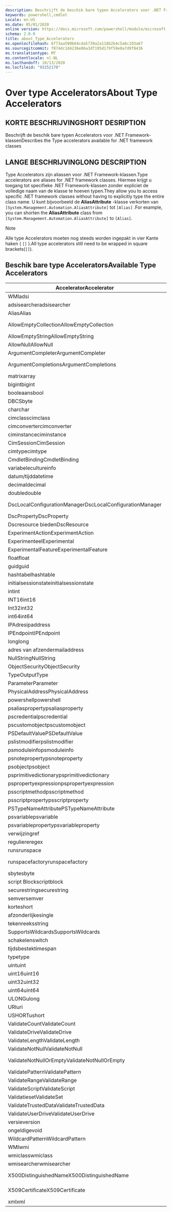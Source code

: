 ```yaml
---
description: Beschrijft de beschik bare typen Accelerators voor .NET Framework-klassen
keywords: powershell,cmdlet
Locale: en-US
ms.date: 05/01/2020
online version: https://docs.microsoft.com/powershell/module/microsoft.powershell.core/about/about_type_accelerators?view=powershell-7&WT.mc_id=ps-gethelp
schema: 2.0.0
title: about_Type_Accelerators
ms.openlocfilehash: 6f73aa590b64cda5739a2a118b2b4c5a6c103a67
ms.sourcegitcommit: f874dc1d4236e06a3df195d179f59e0a7d9f8436
ms.translationtype: MT
ms.contentlocale: nl-NL
ms.lasthandoff: 10/13/2020
ms.locfileid: "93252170"
---
```

# <a name="about-type-accelerators"></a><span data-ttu-id="afcee-104">Over type Accelerators</span><span class="sxs-lookup"><span data-stu-id="afcee-104">About Type Accelerators</span></span>

## <a name="short-desription"></a><span data-ttu-id="afcee-105">KORTE BESCHRIJVING</span><span class="sxs-lookup"><span data-stu-id="afcee-105">SHORT DESRIPTION</span></span>
<span data-ttu-id="afcee-106">Beschrijft de beschik bare typen Accelerators voor .NET Framework-klassen</span><span class="sxs-lookup"><span data-stu-id="afcee-106">Describes the Type accelerators available for .NET framework classes</span></span>

## <a name="long-description"></a><span data-ttu-id="afcee-107">LANGE BESCHRIJVING</span><span class="sxs-lookup"><span data-stu-id="afcee-107">LONG DESCRIPTION</span></span>

<span data-ttu-id="afcee-108">Type Accelerators zijn aliassen voor .NET Framework-klassen.</span><span class="sxs-lookup"><span data-stu-id="afcee-108">Type accelerators are aliases for .NET framework classes.</span></span> <span data-ttu-id="afcee-109">Hiermee krijgt u toegang tot specifieke .NET Framework-klassen zonder expliciet de volledige naam van de klasse te hoeven typen.</span><span class="sxs-lookup"><span data-stu-id="afcee-109">They allow you to access specific .NET framework classes without having to explicitly type the entire class name.</span></span> <span data-ttu-id="afcee-110">U kunt bijvoorbeeld de **AliasAttribute** -klasse verkorten van `[System.Management.Automation.AliasAttribute]` tot `[Alias]` .</span><span class="sxs-lookup"><span data-stu-id="afcee-110">For example, you can shorten the **AliasAttribute** class from `[System.Management.Automation.AliasAttribute]` to `[Alias]`.</span></span>

> [!NOTE]
> <span data-ttu-id="afcee-111">Alle type Accelerators moeten nog steeds worden ingepakt in vier Kante haken ( `[]` ).</span><span class="sxs-lookup"><span data-stu-id="afcee-111">All type accelerators still need to be wrapped in square brackets(`[]`).</span></span>

## <a name="available-type-accelerators"></a><span data-ttu-id="afcee-112">Beschik bare type Accelerators</span><span class="sxs-lookup"><span data-stu-id="afcee-112">Available Type Accelerators</span></span>

|        <span data-ttu-id="afcee-113">Accelerator</span><span class="sxs-lookup"><span data-stu-id="afcee-113">Accelerator</span></span>          |                           <span data-ttu-id="afcee-114">Volledige klassen naam</span><span class="sxs-lookup"><span data-stu-id="afcee-114">Full Class Name</span></span>                           |
|---------------------------- | ------------------------------------------------------------------- |
|<span data-ttu-id="afcee-115">WMI</span><span class="sxs-lookup"><span data-stu-id="afcee-115">adsi</span></span>                         | <span data-ttu-id="afcee-116">System. Directory Services. directory entry</span><span class="sxs-lookup"><span data-stu-id="afcee-116">System.DirectoryServices.DirectoryEntry</span></span>                             |
|<span data-ttu-id="afcee-117">adsisearcher</span><span class="sxs-lookup"><span data-stu-id="afcee-117">adsisearcher</span></span>                 | <span data-ttu-id="afcee-118">System. Directory Services. DirectorySearcher</span><span class="sxs-lookup"><span data-stu-id="afcee-118">System.DirectoryServices.DirectorySearcher</span></span>                          |
|<span data-ttu-id="afcee-119">Alias</span><span class="sxs-lookup"><span data-stu-id="afcee-119">Alias</span></span>                        | <span data-ttu-id="afcee-120">System. Management. Automation. AliasAttribute</span><span class="sxs-lookup"><span data-stu-id="afcee-120">System.Management.Automation.AliasAttribute</span></span>                         |
|<span data-ttu-id="afcee-121">AllowEmptyCollection</span><span class="sxs-lookup"><span data-stu-id="afcee-121">AllowEmptyCollection</span></span>         | <span data-ttu-id="afcee-122">System. Management. Automation. AllowEmptyCollectionAttribute</span><span class="sxs-lookup"><span data-stu-id="afcee-122">System.Management.Automation.AllowEmptyCollectionAttribute</span></span>          |
|<span data-ttu-id="afcee-123">AllowEmptyString</span><span class="sxs-lookup"><span data-stu-id="afcee-123">AllowEmptyString</span></span>             | <span data-ttu-id="afcee-124">System. Management. Automation. AllowEmptyStringAttribute</span><span class="sxs-lookup"><span data-stu-id="afcee-124">System.Management.Automation.AllowEmptyStringAttribute</span></span>              |
|<span data-ttu-id="afcee-125">AllowNull</span><span class="sxs-lookup"><span data-stu-id="afcee-125">AllowNull</span></span>                    | <span data-ttu-id="afcee-126">System. Management. Automation. AllowNullAttribute</span><span class="sxs-lookup"><span data-stu-id="afcee-126">System.Management.Automation.AllowNullAttribute</span></span>                     |
|<span data-ttu-id="afcee-127">ArgumentCompleter</span><span class="sxs-lookup"><span data-stu-id="afcee-127">ArgumentCompleter</span></span>            | <span data-ttu-id="afcee-128">System. Management. Automation. ArgumentCompleterAttribute</span><span class="sxs-lookup"><span data-stu-id="afcee-128">System.Management.Automation.ArgumentCompleterAttribute</span></span>             |
|<span data-ttu-id="afcee-129">ArgumentCompletions</span><span class="sxs-lookup"><span data-stu-id="afcee-129">ArgumentCompletions</span></span>          | <span data-ttu-id="afcee-130">System. Management. Automation. ArgumentCompletionsAttribute</span><span class="sxs-lookup"><span data-stu-id="afcee-130">System.Management.Automation.ArgumentCompletionsAttribute</span></span>           |
|<span data-ttu-id="afcee-131">matrix</span><span class="sxs-lookup"><span data-stu-id="afcee-131">array</span></span>                        | <span data-ttu-id="afcee-132">System. matrix</span><span class="sxs-lookup"><span data-stu-id="afcee-132">System.Array</span></span>                                                        |
|<span data-ttu-id="afcee-133">bigint</span><span class="sxs-lookup"><span data-stu-id="afcee-133">bigint</span></span>                       | <span data-ttu-id="afcee-134">Systeem. numerics. BigInteger</span><span class="sxs-lookup"><span data-stu-id="afcee-134">System.Numerics.BigInteger</span></span>                                          |
|<span data-ttu-id="afcee-135">booleaans</span><span class="sxs-lookup"><span data-stu-id="afcee-135">bool</span></span>                         | <span data-ttu-id="afcee-136">System. Boolean</span><span class="sxs-lookup"><span data-stu-id="afcee-136">System.Boolean</span></span>                                                      |
|<span data-ttu-id="afcee-137">DBCS</span><span class="sxs-lookup"><span data-stu-id="afcee-137">byte</span></span>                         | <span data-ttu-id="afcee-138">System. byte</span><span class="sxs-lookup"><span data-stu-id="afcee-138">System.Byte</span></span>                                                         |
|<span data-ttu-id="afcee-139">char</span><span class="sxs-lookup"><span data-stu-id="afcee-139">char</span></span>                         | <span data-ttu-id="afcee-140">System. char</span><span class="sxs-lookup"><span data-stu-id="afcee-140">System.Char</span></span>                                                         |
|<span data-ttu-id="afcee-141">cimclass</span><span class="sxs-lookup"><span data-stu-id="afcee-141">cimclass</span></span>                     | <span data-ttu-id="afcee-142">Micro soft. Management. Infrastructure. CimClass</span><span class="sxs-lookup"><span data-stu-id="afcee-142">Microsoft.Management.Infrastructure.CimClass</span></span>                        |
|<span data-ttu-id="afcee-143">cimconverter</span><span class="sxs-lookup"><span data-stu-id="afcee-143">cimconverter</span></span>                 | <span data-ttu-id="afcee-144">Micro soft. Management. Infrastructure. CimConverter</span><span class="sxs-lookup"><span data-stu-id="afcee-144">Microsoft.Management.Infrastructure.CimConverter</span></span>                    |
|<span data-ttu-id="afcee-145">ciminstance</span><span class="sxs-lookup"><span data-stu-id="afcee-145">ciminstance</span></span>                  | <span data-ttu-id="afcee-146">Micro soft. Management. Infrastructure. CimInstance</span><span class="sxs-lookup"><span data-stu-id="afcee-146">Microsoft.Management.Infrastructure.CimInstance</span></span>                     |
|<span data-ttu-id="afcee-147">CimSession</span><span class="sxs-lookup"><span data-stu-id="afcee-147">CimSession</span></span>                   | <span data-ttu-id="afcee-148">Micro soft. Management. Infrastructure. CimSession</span><span class="sxs-lookup"><span data-stu-id="afcee-148">Microsoft.Management.Infrastructure.CimSession</span></span>                      |
|<span data-ttu-id="afcee-149">cimtype</span><span class="sxs-lookup"><span data-stu-id="afcee-149">cimtype</span></span>                      | <span data-ttu-id="afcee-150">Micro soft. Management. Infrastructure. CimType</span><span class="sxs-lookup"><span data-stu-id="afcee-150">Microsoft.Management.Infrastructure.CimType</span></span>                         |
|<span data-ttu-id="afcee-151">CmdletBinding</span><span class="sxs-lookup"><span data-stu-id="afcee-151">CmdletBinding</span></span>                | <span data-ttu-id="afcee-152">System. Management. Automation. CmdletBindingAttribute</span><span class="sxs-lookup"><span data-stu-id="afcee-152">System.Management.Automation.CmdletBindingAttribute</span></span>                 |
|<span data-ttu-id="afcee-153">variabele</span><span class="sxs-lookup"><span data-stu-id="afcee-153">cultureinfo</span></span>                  | <span data-ttu-id="afcee-154">System. Globalization. Culture info</span><span class="sxs-lookup"><span data-stu-id="afcee-154">System.Globalization.CultureInfo</span></span>                                    |
|<span data-ttu-id="afcee-155">datum/tijd</span><span class="sxs-lookup"><span data-stu-id="afcee-155">datetime</span></span>                     | <span data-ttu-id="afcee-156">System. DateTime</span><span class="sxs-lookup"><span data-stu-id="afcee-156">System.DateTime</span></span>                                                     |
|<span data-ttu-id="afcee-157">decimal</span><span class="sxs-lookup"><span data-stu-id="afcee-157">decimal</span></span>                      | <span data-ttu-id="afcee-158">Systeem. decimaal</span><span class="sxs-lookup"><span data-stu-id="afcee-158">System.Decimal</span></span>                                                      |
|<span data-ttu-id="afcee-159">double</span><span class="sxs-lookup"><span data-stu-id="afcee-159">double</span></span>                       | <span data-ttu-id="afcee-160">Systeem. Double</span><span class="sxs-lookup"><span data-stu-id="afcee-160">System.Double</span></span>                                                       |
|<span data-ttu-id="afcee-161">DscLocalConfigurationManager</span><span class="sxs-lookup"><span data-stu-id="afcee-161">DscLocalConfigurationManager</span></span> | <span data-ttu-id="afcee-162">System. Management. Automation. DscLocalConfigurationManagerAttribute</span><span class="sxs-lookup"><span data-stu-id="afcee-162">System.Management.Automation.DscLocalConfigurationManagerAttribute</span></span>  |
|<span data-ttu-id="afcee-163">DscProperty</span><span class="sxs-lookup"><span data-stu-id="afcee-163">DscProperty</span></span>                  | <span data-ttu-id="afcee-164">System. Management. Automation. DscPropertyAttribute</span><span class="sxs-lookup"><span data-stu-id="afcee-164">System.Management.Automation.DscPropertyAttribute</span></span>                   |
|<span data-ttu-id="afcee-165">Dscresource bieden</span><span class="sxs-lookup"><span data-stu-id="afcee-165">DscResource</span></span>                  | <span data-ttu-id="afcee-166">System. Management. Automation. DscResourceAttribute</span><span class="sxs-lookup"><span data-stu-id="afcee-166">System.Management.Automation.DscResourceAttribute</span></span>                   |
|<span data-ttu-id="afcee-167">ExperimentAction</span><span class="sxs-lookup"><span data-stu-id="afcee-167">ExperimentAction</span></span>             | <span data-ttu-id="afcee-168">System. Management. Automation. ExperimentAction</span><span class="sxs-lookup"><span data-stu-id="afcee-168">System.Management.Automation.ExperimentAction</span></span>                       |
|<span data-ttu-id="afcee-169">Experimenteel</span><span class="sxs-lookup"><span data-stu-id="afcee-169">Experimental</span></span>                 | <span data-ttu-id="afcee-170">System. Management. Automation. ExperimentalAttribute</span><span class="sxs-lookup"><span data-stu-id="afcee-170">System.Management.Automation.ExperimentalAttribute</span></span>                  |
|<span data-ttu-id="afcee-171">ExperimentalFeature</span><span class="sxs-lookup"><span data-stu-id="afcee-171">ExperimentalFeature</span></span>          | <span data-ttu-id="afcee-172">System. Management. Automation. ExperimentalFeature</span><span class="sxs-lookup"><span data-stu-id="afcee-172">System.Management.Automation.ExperimentalFeature</span></span>                    |
|<span data-ttu-id="afcee-173">float</span><span class="sxs-lookup"><span data-stu-id="afcee-173">float</span></span>                        | <span data-ttu-id="afcee-174">System. single</span><span class="sxs-lookup"><span data-stu-id="afcee-174">System.Single</span></span>                                                       |
|<span data-ttu-id="afcee-175">guid</span><span class="sxs-lookup"><span data-stu-id="afcee-175">guid</span></span>                         | <span data-ttu-id="afcee-176">System. GUID</span><span class="sxs-lookup"><span data-stu-id="afcee-176">System.Guid</span></span>                                                         |
|<span data-ttu-id="afcee-177">hashtabel</span><span class="sxs-lookup"><span data-stu-id="afcee-177">hashtable</span></span>                    | <span data-ttu-id="afcee-178">System. Collections. hashtabel</span><span class="sxs-lookup"><span data-stu-id="afcee-178">System.Collections.Hashtable</span></span>                                        |
|<span data-ttu-id="afcee-179">initialsessionstate</span><span class="sxs-lookup"><span data-stu-id="afcee-179">initialsessionstate</span></span>          | <span data-ttu-id="afcee-180">System.Management.Automation.Runspaces.InitialSessionState</span><span class="sxs-lookup"><span data-stu-id="afcee-180">System.Management.Automation.Runspaces.InitialSessionState</span></span>          |
|<span data-ttu-id="afcee-181">int</span><span class="sxs-lookup"><span data-stu-id="afcee-181">int</span></span>                          | <span data-ttu-id="afcee-182">System. Int32</span><span class="sxs-lookup"><span data-stu-id="afcee-182">System.Int32</span></span>                                                        |
|<span data-ttu-id="afcee-183">INT16</span><span class="sxs-lookup"><span data-stu-id="afcee-183">int16</span></span>                        | <span data-ttu-id="afcee-184">System. Int16</span><span class="sxs-lookup"><span data-stu-id="afcee-184">System.Int16</span></span>                                                        |
|<span data-ttu-id="afcee-185">Int32</span><span class="sxs-lookup"><span data-stu-id="afcee-185">int32</span></span>                        | <span data-ttu-id="afcee-186">System. Int32</span><span class="sxs-lookup"><span data-stu-id="afcee-186">System.Int32</span></span>                                                        |
|<span data-ttu-id="afcee-187">int64</span><span class="sxs-lookup"><span data-stu-id="afcee-187">int64</span></span>                        | <span data-ttu-id="afcee-188">System. Int64</span><span class="sxs-lookup"><span data-stu-id="afcee-188">System.Int64</span></span>                                                        |
|<span data-ttu-id="afcee-189">IPAdres</span><span class="sxs-lookup"><span data-stu-id="afcee-189">ipaddress</span></span>                    | <span data-ttu-id="afcee-190">Systeem .net. IPAddress</span><span class="sxs-lookup"><span data-stu-id="afcee-190">System.Net.IPAddress</span></span>                                                |
|<span data-ttu-id="afcee-191">IPEndpoint</span><span class="sxs-lookup"><span data-stu-id="afcee-191">IPEndpoint</span></span>                   | <span data-ttu-id="afcee-192">System .net. IPEndPoint</span><span class="sxs-lookup"><span data-stu-id="afcee-192">System.Net.IPEndPoint</span></span>                                               |
|<span data-ttu-id="afcee-193">long</span><span class="sxs-lookup"><span data-stu-id="afcee-193">long</span></span>                         | <span data-ttu-id="afcee-194">System. Int64</span><span class="sxs-lookup"><span data-stu-id="afcee-194">System.Int64</span></span>                                                        |
|<span data-ttu-id="afcee-195">adres van afzender</span><span class="sxs-lookup"><span data-stu-id="afcee-195">mailaddress</span></span>                  | <span data-ttu-id="afcee-196">Het e-mail adres van System .net. E-mail</span><span class="sxs-lookup"><span data-stu-id="afcee-196">System.Net.Mail.MailAddress</span></span>                                         |
|<span data-ttu-id="afcee-197">NullString</span><span class="sxs-lookup"><span data-stu-id="afcee-197">NullString</span></span>                   | <span data-ttu-id="afcee-198">System. Management. Automation. language. NullString</span><span class="sxs-lookup"><span data-stu-id="afcee-198">System.Management.Automation.Language.NullString</span></span>                    |
|<span data-ttu-id="afcee-199">ObjectSecurity</span><span class="sxs-lookup"><span data-stu-id="afcee-199">ObjectSecurity</span></span>               | <span data-ttu-id="afcee-200">System. Security. AccessControl. ObjectSecurity</span><span class="sxs-lookup"><span data-stu-id="afcee-200">System.Security.AccessControl.ObjectSecurity</span></span>                        |
|<span data-ttu-id="afcee-201">Type</span><span class="sxs-lookup"><span data-stu-id="afcee-201">OutputType</span></span>                   | <span data-ttu-id="afcee-202">System. Management. Automation. OutputTypeAttribute</span><span class="sxs-lookup"><span data-stu-id="afcee-202">System.Management.Automation.OutputTypeAttribute</span></span>                    |
|<span data-ttu-id="afcee-203">Parameter</span><span class="sxs-lookup"><span data-stu-id="afcee-203">Parameter</span></span>                    | <span data-ttu-id="afcee-204">System. Management. Automation. ParameterAttribute</span><span class="sxs-lookup"><span data-stu-id="afcee-204">System.Management.Automation.ParameterAttribute</span></span>                     |
|<span data-ttu-id="afcee-205">PhysicalAddress</span><span class="sxs-lookup"><span data-stu-id="afcee-205">PhysicalAddress</span></span>              | <span data-ttu-id="afcee-206">System .net. NetworkInformation. PhysicalAddress</span><span class="sxs-lookup"><span data-stu-id="afcee-206">System.Net.NetworkInformation.PhysicalAddress</span></span>                       |
|<span data-ttu-id="afcee-207">powershell</span><span class="sxs-lookup"><span data-stu-id="afcee-207">powershell</span></span>                   | <span data-ttu-id="afcee-208">System. Management. Automation. Power shell</span><span class="sxs-lookup"><span data-stu-id="afcee-208">System.Management.Automation.PowerShell</span></span>                             |
|<span data-ttu-id="afcee-209">psaliasproperty</span><span class="sxs-lookup"><span data-stu-id="afcee-209">psaliasproperty</span></span>              | <span data-ttu-id="afcee-210">System. Management. Automation. PSAliasProperty</span><span class="sxs-lookup"><span data-stu-id="afcee-210">System.Management.Automation.PSAliasProperty</span></span>                        |
|<span data-ttu-id="afcee-211">pscredential</span><span class="sxs-lookup"><span data-stu-id="afcee-211">pscredential</span></span>                 | <span data-ttu-id="afcee-212">System. Management. Automation. PSCredential</span><span class="sxs-lookup"><span data-stu-id="afcee-212">System.Management.Automation.PSCredential</span></span>                           |
|<span data-ttu-id="afcee-213">pscustomobject</span><span class="sxs-lookup"><span data-stu-id="afcee-213">pscustomobject</span></span>               | <span data-ttu-id="afcee-214">System. Management. Automation. PSObject</span><span class="sxs-lookup"><span data-stu-id="afcee-214">System.Management.Automation.PSObject</span></span>                               |
|<span data-ttu-id="afcee-215">PSDefaultValue</span><span class="sxs-lookup"><span data-stu-id="afcee-215">PSDefaultValue</span></span>               | <span data-ttu-id="afcee-216">System.Management.Automation.PSDefaultValueAttribute</span><span class="sxs-lookup"><span data-stu-id="afcee-216">System.Management.Automation.PSDefaultValueAttribute</span></span>                |
|<span data-ttu-id="afcee-217">pslistmodifier</span><span class="sxs-lookup"><span data-stu-id="afcee-217">pslistmodifier</span></span>               | <span data-ttu-id="afcee-218">System. Management. Automation. PSListModifier</span><span class="sxs-lookup"><span data-stu-id="afcee-218">System.Management.Automation.PSListModifier</span></span>                         |
|<span data-ttu-id="afcee-219">psmoduleinfo</span><span class="sxs-lookup"><span data-stu-id="afcee-219">psmoduleinfo</span></span>                 | <span data-ttu-id="afcee-220">System. Management. Automation. PSModuleInfo</span><span class="sxs-lookup"><span data-stu-id="afcee-220">System.Management.Automation.PSModuleInfo</span></span>                           |
|<span data-ttu-id="afcee-221">psnoteproperty</span><span class="sxs-lookup"><span data-stu-id="afcee-221">psnoteproperty</span></span>               | <span data-ttu-id="afcee-222">System. Management. Automation. PSNoteProperty</span><span class="sxs-lookup"><span data-stu-id="afcee-222">System.Management.Automation.PSNoteProperty</span></span>                         |
|<span data-ttu-id="afcee-223">psobject</span><span class="sxs-lookup"><span data-stu-id="afcee-223">psobject</span></span>                     | <span data-ttu-id="afcee-224">System. Management. Automation. PSObject</span><span class="sxs-lookup"><span data-stu-id="afcee-224">System.Management.Automation.PSObject</span></span>                               |
|<span data-ttu-id="afcee-225">psprimitivedictionary</span><span class="sxs-lookup"><span data-stu-id="afcee-225">psprimitivedictionary</span></span>        | <span data-ttu-id="afcee-226">System. Management. Automation. PSPrimitiveDictionary</span><span class="sxs-lookup"><span data-stu-id="afcee-226">System.Management.Automation.PSPrimitiveDictionary</span></span>                  |
|<span data-ttu-id="afcee-227">pspropertyexpression</span><span class="sxs-lookup"><span data-stu-id="afcee-227">pspropertyexpression</span></span>         | <span data-ttu-id="afcee-228">Micro soft. Power shell. commands. PSPropertyExpression</span><span class="sxs-lookup"><span data-stu-id="afcee-228">Microsoft.PowerShell.Commands.PSPropertyExpression</span></span>                  |
|<span data-ttu-id="afcee-229">psscriptmethod</span><span class="sxs-lookup"><span data-stu-id="afcee-229">psscriptmethod</span></span>               | <span data-ttu-id="afcee-230">System. Management. Automation. PSScriptMethod</span><span class="sxs-lookup"><span data-stu-id="afcee-230">System.Management.Automation.PSScriptMethod</span></span>                         |
|<span data-ttu-id="afcee-231">psscriptproperty</span><span class="sxs-lookup"><span data-stu-id="afcee-231">psscriptproperty</span></span>             | <span data-ttu-id="afcee-232">System. Management. Automation. PSScriptProperty</span><span class="sxs-lookup"><span data-stu-id="afcee-232">System.Management.Automation.PSScriptProperty</span></span>                       |
|<span data-ttu-id="afcee-233">PSTypeNameAttribute</span><span class="sxs-lookup"><span data-stu-id="afcee-233">PSTypeNameAttribute</span></span>          | <span data-ttu-id="afcee-234">System. Management. Automation. PSTypeNameAttribute</span><span class="sxs-lookup"><span data-stu-id="afcee-234">System.Management.Automation.PSTypeNameAttribute</span></span>                    |
|<span data-ttu-id="afcee-235">psvariable</span><span class="sxs-lookup"><span data-stu-id="afcee-235">psvariable</span></span>                   | <span data-ttu-id="afcee-236">System. Management. Automation. PSVariable</span><span class="sxs-lookup"><span data-stu-id="afcee-236">System.Management.Automation.PSVariable</span></span>                             |
|<span data-ttu-id="afcee-237">psvariableproperty</span><span class="sxs-lookup"><span data-stu-id="afcee-237">psvariableproperty</span></span>           | <span data-ttu-id="afcee-238">System. Management. Automation. PSVariableProperty</span><span class="sxs-lookup"><span data-stu-id="afcee-238">System.Management.Automation.PSVariableProperty</span></span>                     |
|<span data-ttu-id="afcee-239">verwijzing</span><span class="sxs-lookup"><span data-stu-id="afcee-239">ref</span></span>                          | <span data-ttu-id="afcee-240">System. Management. Automation. PSReference</span><span class="sxs-lookup"><span data-stu-id="afcee-240">System.Management.Automation.PSReference</span></span>                            |
|<span data-ttu-id="afcee-241">reguliere</span><span class="sxs-lookup"><span data-stu-id="afcee-241">regex</span></span>                        | <span data-ttu-id="afcee-242">System. Text. RegularExpressions. regex</span><span class="sxs-lookup"><span data-stu-id="afcee-242">System.Text.RegularExpressions.Regex</span></span>                                |
|<span data-ttu-id="afcee-243">runs</span><span class="sxs-lookup"><span data-stu-id="afcee-243">runspace</span></span>                     | <span data-ttu-id="afcee-244">System. Management. Automation. Runspaces. runs Pace</span><span class="sxs-lookup"><span data-stu-id="afcee-244">System.Management.Automation.Runspaces.Runspace</span></span>                     |
|<span data-ttu-id="afcee-245">runspacefactory</span><span class="sxs-lookup"><span data-stu-id="afcee-245">runspacefactory</span></span>              | <span data-ttu-id="afcee-246">System. Management. Automation. Runspaces. RunspaceFactory</span><span class="sxs-lookup"><span data-stu-id="afcee-246">System.Management.Automation.Runspaces.RunspaceFactory</span></span>              |
|<span data-ttu-id="afcee-247">sbyte</span><span class="sxs-lookup"><span data-stu-id="afcee-247">sbyte</span></span>                        | <span data-ttu-id="afcee-248">Systeem. SByte</span><span class="sxs-lookup"><span data-stu-id="afcee-248">System.SByte</span></span>                                                        |
|<span data-ttu-id="afcee-249">script Block</span><span class="sxs-lookup"><span data-stu-id="afcee-249">scriptblock</span></span>                  | <span data-ttu-id="afcee-250">System. Management. Automation. script Block</span><span class="sxs-lookup"><span data-stu-id="afcee-250">System.Management.Automation.ScriptBlock</span></span>                            |
|<span data-ttu-id="afcee-251">securestring</span><span class="sxs-lookup"><span data-stu-id="afcee-251">securestring</span></span>                 | <span data-ttu-id="afcee-252">System. Security. SecureString</span><span class="sxs-lookup"><span data-stu-id="afcee-252">System.Security.SecureString</span></span>                                        |
|<span data-ttu-id="afcee-253">semver</span><span class="sxs-lookup"><span data-stu-id="afcee-253">semver</span></span>                       | <span data-ttu-id="afcee-254">System. Management. Automation. SemanticVersion</span><span class="sxs-lookup"><span data-stu-id="afcee-254">System.Management.Automation.SemanticVersion</span></span>                        |
|<span data-ttu-id="afcee-255">korte</span><span class="sxs-lookup"><span data-stu-id="afcee-255">short</span></span>                        | <span data-ttu-id="afcee-256">System. Int16</span><span class="sxs-lookup"><span data-stu-id="afcee-256">System.Int16</span></span>                                                        |
|<span data-ttu-id="afcee-257">afzonderlijke</span><span class="sxs-lookup"><span data-stu-id="afcee-257">single</span></span>                       | <span data-ttu-id="afcee-258">System. single</span><span class="sxs-lookup"><span data-stu-id="afcee-258">System.Single</span></span>                                                       |
|<span data-ttu-id="afcee-259">tekenreeks</span><span class="sxs-lookup"><span data-stu-id="afcee-259">string</span></span>                       | <span data-ttu-id="afcee-260">System. String</span><span class="sxs-lookup"><span data-stu-id="afcee-260">System.String</span></span>                                                       |
|<span data-ttu-id="afcee-261">SupportsWildcards</span><span class="sxs-lookup"><span data-stu-id="afcee-261">SupportsWildcards</span></span>            | <span data-ttu-id="afcee-262">System. Management. Automation. SupportsWildcardsAttribute</span><span class="sxs-lookup"><span data-stu-id="afcee-262">System.Management.Automation.SupportsWildcardsAttribute</span></span>             |
|<span data-ttu-id="afcee-263">schakelen</span><span class="sxs-lookup"><span data-stu-id="afcee-263">switch</span></span>                       | <span data-ttu-id="afcee-264">System. Management. Automation. SwitchParameter</span><span class="sxs-lookup"><span data-stu-id="afcee-264">System.Management.Automation.SwitchParameter</span></span>                        |
|<span data-ttu-id="afcee-265">tijdsbestek</span><span class="sxs-lookup"><span data-stu-id="afcee-265">timespan</span></span>                     | <span data-ttu-id="afcee-266">System. time span</span><span class="sxs-lookup"><span data-stu-id="afcee-266">System.TimeSpan</span></span>                                                     |
|<span data-ttu-id="afcee-267">type</span><span class="sxs-lookup"><span data-stu-id="afcee-267">type</span></span>                         | <span data-ttu-id="afcee-268">System. type</span><span class="sxs-lookup"><span data-stu-id="afcee-268">System.Type</span></span>                                                         |
|<span data-ttu-id="afcee-269">uint</span><span class="sxs-lookup"><span data-stu-id="afcee-269">uint</span></span>                         | <span data-ttu-id="afcee-270">System. UInt32</span><span class="sxs-lookup"><span data-stu-id="afcee-270">System.UInt32</span></span>                                                       |
|<span data-ttu-id="afcee-271">uint16</span><span class="sxs-lookup"><span data-stu-id="afcee-271">uint16</span></span>                       | <span data-ttu-id="afcee-272">System. UInt16</span><span class="sxs-lookup"><span data-stu-id="afcee-272">System.UInt16</span></span>                                                       |
|<span data-ttu-id="afcee-273">uint32</span><span class="sxs-lookup"><span data-stu-id="afcee-273">uint32</span></span>                       | <span data-ttu-id="afcee-274">System. UInt32</span><span class="sxs-lookup"><span data-stu-id="afcee-274">System.UInt32</span></span>                                                       |
|<span data-ttu-id="afcee-275">uint64</span><span class="sxs-lookup"><span data-stu-id="afcee-275">uint64</span></span>                       | <span data-ttu-id="afcee-276">System. UInt64</span><span class="sxs-lookup"><span data-stu-id="afcee-276">System.UInt64</span></span>                                                       |
|<span data-ttu-id="afcee-277">ULONG</span><span class="sxs-lookup"><span data-stu-id="afcee-277">ulong</span></span>                        | <span data-ttu-id="afcee-278">System. UInt64</span><span class="sxs-lookup"><span data-stu-id="afcee-278">System.UInt64</span></span>                                                       |
|<span data-ttu-id="afcee-279">URI</span><span class="sxs-lookup"><span data-stu-id="afcee-279">uri</span></span>                          | <span data-ttu-id="afcee-280">System. URI</span><span class="sxs-lookup"><span data-stu-id="afcee-280">System.Uri</span></span>                                                          |
|<span data-ttu-id="afcee-281">USHORT</span><span class="sxs-lookup"><span data-stu-id="afcee-281">ushort</span></span>                       | <span data-ttu-id="afcee-282">System. UInt16</span><span class="sxs-lookup"><span data-stu-id="afcee-282">System.UInt16</span></span>                                                       |
|<span data-ttu-id="afcee-283">ValidateCount</span><span class="sxs-lookup"><span data-stu-id="afcee-283">ValidateCount</span></span>                | <span data-ttu-id="afcee-284">System. Management. Automation. ValidateCountAttribute</span><span class="sxs-lookup"><span data-stu-id="afcee-284">System.Management.Automation.ValidateCountAttribute</span></span>                 |
|<span data-ttu-id="afcee-285">ValidateDrive</span><span class="sxs-lookup"><span data-stu-id="afcee-285">ValidateDrive</span></span>                | <span data-ttu-id="afcee-286">System. Management. Automation. ValidateDriveAttribute</span><span class="sxs-lookup"><span data-stu-id="afcee-286">System.Management.Automation.ValidateDriveAttribute</span></span>                 |
|<span data-ttu-id="afcee-287">ValidateLength</span><span class="sxs-lookup"><span data-stu-id="afcee-287">ValidateLength</span></span>               | <span data-ttu-id="afcee-288">System. Management. Automation. ValidateLengthAttribute</span><span class="sxs-lookup"><span data-stu-id="afcee-288">System.Management.Automation.ValidateLengthAttribute</span></span>                |
|<span data-ttu-id="afcee-289">ValidateNotNull</span><span class="sxs-lookup"><span data-stu-id="afcee-289">ValidateNotNull</span></span>              | <span data-ttu-id="afcee-290">System. Management. Automation. ValidateNotNullAttribute</span><span class="sxs-lookup"><span data-stu-id="afcee-290">System.Management.Automation.ValidateNotNullAttribute</span></span>               |
|<span data-ttu-id="afcee-291">ValidateNotNullOrEmpty</span><span class="sxs-lookup"><span data-stu-id="afcee-291">ValidateNotNullOrEmpty</span></span>       | <span data-ttu-id="afcee-292">System. Management. Automation. ValidateNotNullOrEmptyAttribute</span><span class="sxs-lookup"><span data-stu-id="afcee-292">System.Management.Automation.ValidateNotNullOrEmptyAttribute</span></span>        |
|<span data-ttu-id="afcee-293">ValidatePattern</span><span class="sxs-lookup"><span data-stu-id="afcee-293">ValidatePattern</span></span>              | <span data-ttu-id="afcee-294">System. Management. Automation. ValidatePatternAttribute</span><span class="sxs-lookup"><span data-stu-id="afcee-294">System.Management.Automation.ValidatePatternAttribute</span></span>               |
|<span data-ttu-id="afcee-295">ValidateRange</span><span class="sxs-lookup"><span data-stu-id="afcee-295">ValidateRange</span></span>                | <span data-ttu-id="afcee-296">System. Management. Automation. ValidateRangeAttribute</span><span class="sxs-lookup"><span data-stu-id="afcee-296">System.Management.Automation.ValidateRangeAttribute</span></span>                 |
|<span data-ttu-id="afcee-297">ValidateScript</span><span class="sxs-lookup"><span data-stu-id="afcee-297">ValidateScript</span></span>               | <span data-ttu-id="afcee-298">System. Management. Automation. ValidateScriptAttribute</span><span class="sxs-lookup"><span data-stu-id="afcee-298">System.Management.Automation.ValidateScriptAttribute</span></span>                |
|<span data-ttu-id="afcee-299">Validatieset</span><span class="sxs-lookup"><span data-stu-id="afcee-299">ValidateSet</span></span>                  | <span data-ttu-id="afcee-300">System. Management. Automation. ValidateSetAttribute</span><span class="sxs-lookup"><span data-stu-id="afcee-300">System.Management.Automation.ValidateSetAttribute</span></span>                   |
|<span data-ttu-id="afcee-301">ValidateTrustedData</span><span class="sxs-lookup"><span data-stu-id="afcee-301">ValidateTrustedData</span></span>          | <span data-ttu-id="afcee-302">System. Management. Automation. ValidateTrustedDataAttribute</span><span class="sxs-lookup"><span data-stu-id="afcee-302">System.Management.Automation.ValidateTrustedDataAttribute</span></span>           |
|<span data-ttu-id="afcee-303">ValidateUserDrive</span><span class="sxs-lookup"><span data-stu-id="afcee-303">ValidateUserDrive</span></span>            | <span data-ttu-id="afcee-304">System. Management. Automation. ValidateUserDriveAttribute</span><span class="sxs-lookup"><span data-stu-id="afcee-304">System.Management.Automation.ValidateUserDriveAttribute</span></span>             |
|<span data-ttu-id="afcee-305">versie</span><span class="sxs-lookup"><span data-stu-id="afcee-305">version</span></span>                      | <span data-ttu-id="afcee-306">Systeem. versie</span><span class="sxs-lookup"><span data-stu-id="afcee-306">System.Version</span></span>                                                      |
|<span data-ttu-id="afcee-307">ongeldige</span><span class="sxs-lookup"><span data-stu-id="afcee-307">void</span></span>                         | <span data-ttu-id="afcee-308">System. void</span><span class="sxs-lookup"><span data-stu-id="afcee-308">System.Void</span></span>                                                         |
|<span data-ttu-id="afcee-309">WildcardPattern</span><span class="sxs-lookup"><span data-stu-id="afcee-309">WildcardPattern</span></span>              | <span data-ttu-id="afcee-310">System. Management. Automation. WildcardPattern</span><span class="sxs-lookup"><span data-stu-id="afcee-310">System.Management.Automation.WildcardPattern</span></span>                        |
|<span data-ttu-id="afcee-311">WMI</span><span class="sxs-lookup"><span data-stu-id="afcee-311">wmi</span></span>                          | <span data-ttu-id="afcee-312">System. Management. ManagementObject</span><span class="sxs-lookup"><span data-stu-id="afcee-312">System.Management.ManagementObject</span></span>                                  |
|<span data-ttu-id="afcee-313">wmiclass</span><span class="sxs-lookup"><span data-stu-id="afcee-313">wmiclass</span></span>                     | <span data-ttu-id="afcee-314">System. Management. ManagementClass</span><span class="sxs-lookup"><span data-stu-id="afcee-314">System.Management.ManagementClass</span></span>                                   |
|<span data-ttu-id="afcee-315">wmisearcher</span><span class="sxs-lookup"><span data-stu-id="afcee-315">wmisearcher</span></span>                  | <span data-ttu-id="afcee-316">System. Management. ManagementObjectSearcher</span><span class="sxs-lookup"><span data-stu-id="afcee-316">System.Management.ManagementObjectSearcher</span></span>                          |
|<span data-ttu-id="afcee-317">X500DistinguishedName</span><span class="sxs-lookup"><span data-stu-id="afcee-317">X500DistinguishedName</span></span>        | <span data-ttu-id="afcee-318">System. Security. Cryptography. X509Certificates. X500DistinguishedName</span><span class="sxs-lookup"><span data-stu-id="afcee-318">System.Security.Cryptography.X509Certificates.X500DistinguishedName</span></span> |
|<span data-ttu-id="afcee-319">X509Certificate</span><span class="sxs-lookup"><span data-stu-id="afcee-319">X509Certificate</span></span>              | <span data-ttu-id="afcee-320">System. Security. Cryptography. X509Certificates. X509Certificate</span><span class="sxs-lookup"><span data-stu-id="afcee-320">System.Security.Cryptography.X509Certificates.X509Certificate</span></span>       |
|<span data-ttu-id="afcee-321">xml</span><span class="sxs-lookup"><span data-stu-id="afcee-321">xml</span></span>                          | <span data-ttu-id="afcee-322">System.Xml.Xmldocument</span><span class="sxs-lookup"><span data-stu-id="afcee-322">System.Xml.XmlDocument</span></span>                                              |
